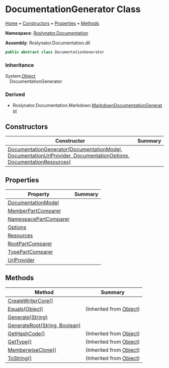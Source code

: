 <a name="_top"></a>

# DocumentationGenerator Class

[Home](../../../README.md#_top) &#x2022; [Constructors](#constructors) &#x2022; [Properties](#properties) &#x2022; [Methods](#methods)

**Namespace**: [Roslynator.Documentation](../README.md#_top)

**Assembly**: Roslynator\.Documentation\.dll

```csharp
public abstract class DocumentationGenerator
```

### Inheritance

System\.[Object](https://docs.microsoft.com/en-us/dotnet/api/system.object)  
&emsp;DocumentationGenerator

### Derived

* Roslynator\.Documentation\.Markdown\.[MarkdownDocumentationGenerator](../Markdown/MarkdownDocumentationGenerator/README.md#_top)

## Constructors

| Constructor | Summary |
| ----------- | ------- |
| [DocumentationGenerator(DocumentationModel, DocumentationUrlProvider, DocumentationOptions, DocumentationResources)](-ctor/README.md#_top) | |

## Properties

| Property | Summary |
| -------- | ------- |
| [DocumentationModel](DocumentationModel/README.md#_top) | |
| [MemberPartComparer](MemberPartComparer/README.md#_top) | |
| [NamespacePartComparer](NamespacePartComparer/README.md#_top) | |
| [Options](Options/README.md#_top) | |
| [Resources](Resources/README.md#_top) | |
| [RootPartComparer](RootPartComparer/README.md#_top) | |
| [TypePartComparer](TypePartComparer/README.md#_top) | |
| [UrlProvider](UrlProvider/README.md#_top) | |

## Methods

| Method | Summary |
| ------ | ------- |
| [CreateWriterCore()](CreateWriterCore/README.md#_top) | |
| [Equals(Object)](https://docs.microsoft.com/en-us/dotnet/api/system.object.equals) |  \(Inherited from [Object](https://docs.microsoft.com/en-us/dotnet/api/system.object)\) |
| [Generate(String)](Generate/README.md#_top) | |
| [GenerateRoot(String, Boolean)](GenerateRoot/README.md#_top) | |
| [GetHashCode()](https://docs.microsoft.com/en-us/dotnet/api/system.object.gethashcode) |  \(Inherited from [Object](https://docs.microsoft.com/en-us/dotnet/api/system.object)\) |
| [GetType()](https://docs.microsoft.com/en-us/dotnet/api/system.object.gettype) |  \(Inherited from [Object](https://docs.microsoft.com/en-us/dotnet/api/system.object)\) |
| [MemberwiseClone()](https://docs.microsoft.com/en-us/dotnet/api/system.object.memberwiseclone) |  \(Inherited from [Object](https://docs.microsoft.com/en-us/dotnet/api/system.object)\) |
| [ToString()](https://docs.microsoft.com/en-us/dotnet/api/system.object.tostring) |  \(Inherited from [Object](https://docs.microsoft.com/en-us/dotnet/api/system.object)\) |

